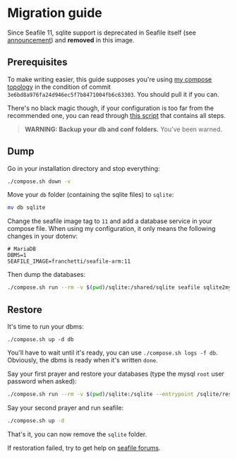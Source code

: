 # Migration guide

Since Seafile 11, sqlite support is deprecated in Seafile itself (see [announcement](https://forum.seafile.com/t/major-changes-in-seafile-version-11-0/18474#deprecating-sqlite-database-support-5)) and **removed** in this image.

## Prerequisites

To make writing easier, this guide supposes you're using [my compose topology](https://github.com/ChatDeBlofeld/seafile-arm-docker/tree/3e6bd8a976fa24d946ec5f7b8471004fb6c63303) in the condition of commit `3e6bd8a976fa24d946ec5f7b8471004fb6c63303`. You should pull it if you can. 

There's no black magic though, if your configuration is too far from the recommended one, you can read through [this script](./scripts/sqlite2mysql.sh) that contains all steps.

> **WARNING: Backup your db and conf folders.** You've been warned.

## Dump

Go in your installation directory and stop everything:

```bash
./compose.sh down -v
```

Move your `db` folder (containing the sqlite files) to `sqlite`:

```bash
mv db sqlite
```

Change the seafile image tag to `11` and add a database service in your compose file. When using my configuration, it only means the following changes in your dotenv:

```
# MariaDB
DBMS=1
SEAFILE_IMAGE=franchetti/seafile-arm:11
```

Then dump the databases:

```bash
./compose.sh run --rm -v $(pwd)/sqlite:/shared/sqlite seafile sqlite2mysql
```

## Restore

It's time to run your dbms:

```shell
./compose.sh up -d db
```

You'll have to wait until it's ready, you can use `./compose.sh logs -f db`. Obviously, the dbms is ready when it's written `done`.

Say your first prayer and restore your databases (type the mysql `root` user password when asked):

```bash
./compose.sh run --rm -v $(pwd)/sqlite:/sqlite --entrypoint /sqlite/restore.sh db
```

Say your second prayer and run seafile:

```bash
./compose.sh up -d
```

That's it, you can now remove the `sqlite` folder.

If restoration failed, try to get help on [seafile forums](https://forum.seafile.com).
